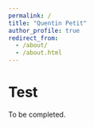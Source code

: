 ```yaml
---
permalink: /
title: "Quentin Petit"
author_profile: true
redirect_from: 
  - /about/
  - /about.html
---
```



Test
=====

To be completed. 